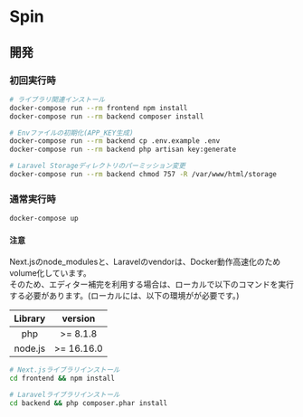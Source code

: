 # Spin

## 開発

### 初回実行時
```bash
# ライブラリ関連インストール
docker-compose run --rm frontend npm install
docker-compose run --rm backend composer install

# Envファイルの初期化(APP_KEY生成)
docker-compose run --rm backend cp .env.example .env
docker-compose run --rm backend php artisan key:generate

# Laravel Storageディレクトリのパーミッション変更
docker-compose run --rm backend chmod 757 -R /var/www/html/storage
```

### 通常実行時
```bash
docker-compose up
```

#### 注意
Next.jsのnode_modulesと、Laravelのvendorは、Docker動作高速化のためvolume化しています。  
そのため、エディター補完を利用する場合は、ローカルで以下のコマンドを実行する必要があります。(ローカルには、以下の環境がが必要です。)

| Library |   version   |
|:-------:|:-----------:|
|   php   |  \>= 8.1.8  |
| node.js | \>= 16.16.0 |

```bash
# Next.jsライブラリインストール
cd frontend && npm install

# Laravelライブラリインストール
cd backend && php composer.phar install
```